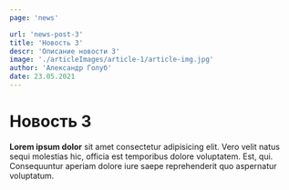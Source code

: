```yaml
---
page: 'news'

url: 'news-post-3'
title: 'Новость 3'
descr: 'Описание новости 3'
image: './articleImages/article-1/article-img.jpg'
author: 'Александр Голуб'
date: 23.05.2021
---
```


# Новость 3

**Lorem ipsum dolor**
sit amet consectetur adipisicing elit. Vero velit natus sequi molestias hic, officia est temporibus dolore voluptatem. Est, qui. Consequuntur aperiam dolore iure saepe reprehenderit quo aspernatur voluptatum.
